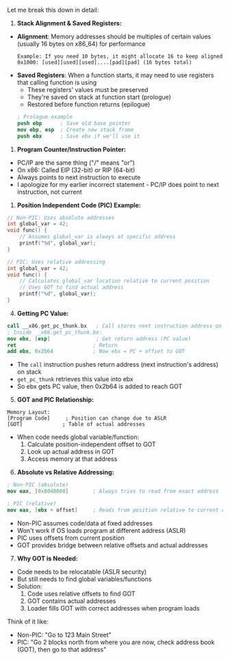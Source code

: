 Let me break this down in detail:

1. **Stack Alignment & Saved Registers:**
- **Alignment**: Memory addresses should be multiples of certain values (usually 16 bytes on x86_64) for performance
  ```
  Example: If you need 10 bytes, it might allocate 16 to keep aligned
  0x1000: [used][used][used]....[pad][pad] (16 bytes total)
  ```
- **Saved Registers**: When a function starts, it may need to use registers that calling function is using
  - These registers' values must be preserved
  - They're saved on stack at function start (prologue)
  - Restored before function returns (epilogue)
  ```nasm
  ; Prologue example
  push ebp      ; Save old base pointer
  mov ebp, esp  ; Create new stack frame
  push ebx      ; Save ebx if we'll use it
  ```

1. **Program Counter/Instruction Pointer:**
- PC/IP are the same thing ("/" means "or")
- On x86: Called EIP (32-bit) or RIP (64-bit)
- Always points to next instruction to execute
- I apologize for my earlier incorrect statement - PC/IP does point to next instruction, not current

1. **Position Independent Code (PIC) Example:**
```c
// Non-PIC: Uses absolute addresses
int global_var = 42;
void func() {
    // Assumes global_var is always at specific address
    printf("%d", global_var);  
}

// PIC: Uses relative addressing
int global_var = 42;
void func() {
    // Calculates global_var location relative to current position
    // Uses GOT to find actual address
    printf("%d", global_var);
}
```

4. **Getting PC Value:**
```nasm
call __x86.get_pc_thunk.bx   ; Call stores next instruction address on stack
; Inside __x86.get_pc_thunk.bx:
mov ebx, [esp]               ; Get return address (PC value)
ret                         ; Return
add ebx, 0x2b64             ; Now ebx = PC + offset to GOT
```
- The `call` instruction pushes return address (next instruction's address) on stack
- `get_pc_thunk` retrieves this value into ebx
- So ebx gets PC value, then 0x2b64 is added to reach GOT

5. **GOT and PIC Relationship:**
```
Memory Layout:
[Program Code]     ; Position can change due to ASLR
[GOT]             ; Table of actual addresses
```
- When code needs global variable/function:
  1. Calculate position-independent offset to GOT
  2. Look up actual address in GOT
  3. Access memory at that address

6. **Absolute vs Relative Addressing:**
```nasm
; Non-PIC (absolute)
mov eax, [0x8048000]        ; Always tries to read from exact address

; PIC (relative)
mov eax, [ebx + offset]     ; Reads from position relative to current code
```
- Non-PIC assumes code/data at fixed addresses
- Won't work if OS loads program at different address (ASLR)
- PIC uses offsets from current position
- GOT provides bridge between relative offsets and actual addresses

7. **Why GOT is Needed:**
- Code needs to be relocatable (ASLR security)
- But still needs to find global variables/functions
- Solution:
  1. Code uses relative offsets to find GOT
  2. GOT contains actual addresses
  3. Loader fills GOT with correct addresses when program loads

Think of it like:
- Non-PIC: "Go to 123 Main Street"
- PIC: "Go 2 blocks north from where you are now, check address book (GOT), then go to that address"